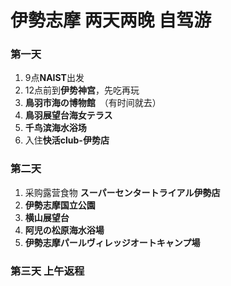 # 伊勢志摩 两天两晚 自驾游
### 第一天
1. 9点**NAIST**出发
2. 12点前到**伊势神宫**，先吃再玩
3. **鳥羽市海の博物館**　（有时间就去）
4. **鳥羽展望台海女テラス**
5. **千鸟滨海水浴场**
6. 入住**快活club-伊势店**

### 第二天
1. 采购露营食物 **スーパーセンタートライアル伊勢店**
2. **伊勢志摩国立公園**
3. **横山展望台**
4. **阿児の松原海水浴場**
5. **伊勢志摩パールヴィレッジオートキャンプ場**

### 第三天 上午返程
